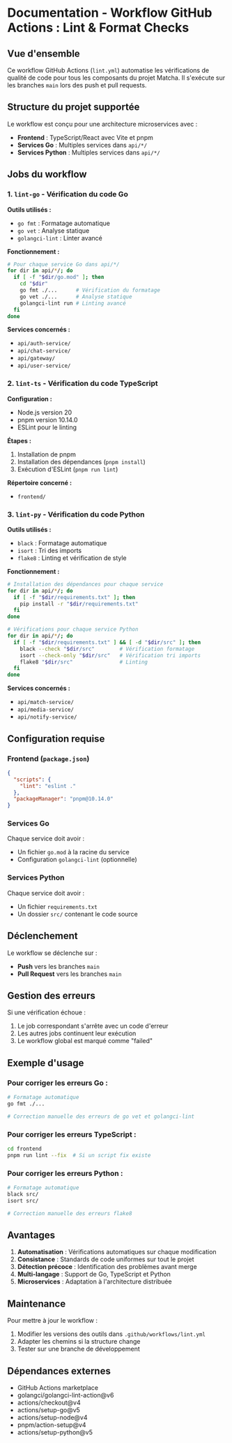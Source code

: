 # Documentation - Workflow GitHub Actions : Lint & Format Checks

## Vue d'ensemble

Ce workflow GitHub Actions (`lint.yml`) automatise les vérifications de qualité de code pour tous les composants du projet Matcha. Il s'exécute sur les branches `main`  lors des push et pull requests.

## Structure du projet supportée

Le workflow est conçu pour une architecture microservices avec :
- **Frontend** : TypeScript/React avec Vite et pnpm
- **Services Go** : Multiples services dans `api/*/`
- **Services Python** : Multiples services dans `api/*/`

## Jobs du workflow

### 1. `lint-go` - Vérification du code Go

**Outils utilisés :**
- `go fmt` : Formatage automatique
- `go vet` : Analyse statique
- `golangci-lint` : Linter avancé

**Fonctionnement :**
```bash
# Pour chaque service Go dans api/*/
for dir in api/*/; do
  if [ -f "$dir/go.mod" ]; then
    cd "$dir"
    go fmt ./...      # Vérification du formatage
    go vet ./...      # Analyse statique
    golangci-lint run # Linting avancé
  fi
done
```

**Services concernés :**
- `api/auth-service/`
- `api/chat-service/`
- `api/gateway/`
- `api/user-service/`

### 2. `lint-ts` - Vérification du code TypeScript

**Configuration :**
- Node.js version 20
- pnpm version 10.14.0
- ESLint pour le linting

**Étapes :**
1. Installation de pnpm
2. Installation des dépendances (`pnpm install`)
3. Exécution d'ESLint (`pnpm run lint`)

**Répertoire concerné :**
- `frontend/`

### 3. `lint-py` - Vérification du code Python

**Outils utilisés :**
- `black` : Formatage automatique
- `isort` : Tri des imports
- `flake8` : Linting et vérification de style

**Fonctionnement :**
```bash
# Installation des dépendances pour chaque service
for dir in api/*/; do
  if [ -f "$dir/requirements.txt" ]; then
    pip install -r "$dir/requirements.txt"
  fi
done

# Vérifications pour chaque service Python
for dir in api/*/; do
  if [ -f "$dir/requirements.txt" ] && [ -d "$dir/src" ]; then
    black --check "$dir/src"        # Vérification formatage
    isort --check-only "$dir/src"   # Vérification tri imports
    flake8 "$dir/src"               # Linting
  fi
done
```

**Services concernés :**
- `api/match-service/`
- `api/media-service/`
- `api/notify-service/`

## Configuration requise

### Frontend (`package.json`)
```json
{
  "scripts": {
    "lint": "eslint ."
  },
  "packageManager": "pnpm@10.14.0"
}
```

### Services Go
Chaque service doit avoir :
- Un fichier `go.mod` à la racine du service
- Configuration `golangci-lint` (optionnelle)

### Services Python
Chaque service doit avoir :
- Un fichier `requirements.txt`
- Un dossier `src/` contenant le code source

## Déclenchement

Le workflow se déclenche sur :
- **Push** vers les branches `main`
- **Pull Request** vers les branches `main`

## Gestion des erreurs

Si une vérification échoue :
1. Le job correspondant s'arrête avec un code d'erreur
2. Les autres jobs continuent leur exécution
3. Le workflow global est marqué comme "failed"

## Exemple d'usage

### Pour corriger les erreurs Go :
```bash
# Formatage automatique
go fmt ./...

# Correction manuelle des erreurs de go vet et golangci-lint
```

### Pour corriger les erreurs TypeScript :
```bash
cd frontend
pnpm run lint --fix  # Si un script fix existe
```

### Pour corriger les erreurs Python :
```bash
# Formatage automatique
black src/
isort src/

# Correction manuelle des erreurs flake8
```

## Avantages

1. **Automatisation** : Vérifications automatiques sur chaque modification
2. **Consistance** : Standards de code uniformes sur tout le projet
3. **Détection précoce** : Identification des problèmes avant merge
4. **Multi-langage** : Support de Go, TypeScript et Python
5. **Microservices** : Adaptation à l'architecture distribuée

## Maintenance

Pour mettre à jour le workflow :
1. Modifier les versions des outils dans `.github/workflows/lint.yml`
2. Adapter les chemins si la structure change
3. Tester sur une branche de développement

## Dépendances externes

- GitHub Actions marketplace
- golangci/golangci-lint-action@v6
- actions/checkout@v4
- actions/setup-go@v5
- actions/setup-node@v4
- pnpm/action-setup@v4
- actions/setup-python@v5
